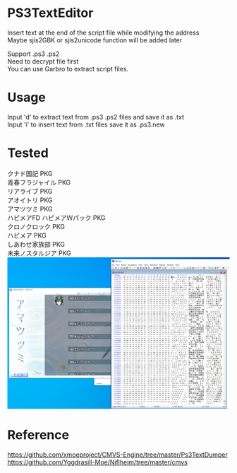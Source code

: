 # PS3TextEditor
Insert text at the end of the script file while modifying the address    
Maybe sjis2GBK or sjis2unicode function will be added later  

Support .ps3 .ps2  
Need to decrypt file first  
You can use Garbro to extract script files.
# Usage
Input 'd' to extract text from .ps3 .ps2 files and save it as .txt  
Input 'i' to insert text from .txt files save it as .ps3.new  

# Tested
クナド国記 PKG  
青春フラジャイル PKG  
リアライブ PKG  
アオイトリ PKG  
アマツツミ PKG  
ハピメアFD ハピメアＷパック PKG  
クロノクロック PKG  
ハピメア PKG  
しあわせ家族部 PKG  
未来ノスタルジア PKG   
![img](https://github.com/Dir-A/PS3TextEditor/blob/main/test0.png)
# Reference
https://github.com/xmoeproject/CMVS-Engine/tree/master/Ps3TextDumper  
https://github.com/Yggdrasill-Moe/Niflheim/tree/master/cmvs

